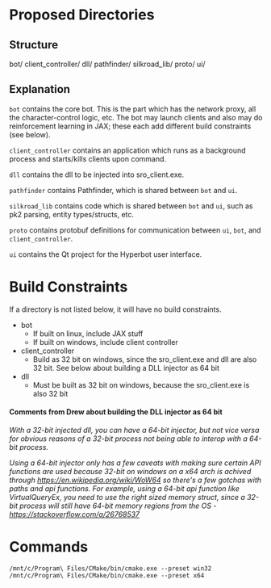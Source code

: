 # Proposed Directories

## Structure

bot/
client_controller/
dll/
pathfinder/
silkroad_lib/
proto/
ui/

## Explanation

`bot` contains the core bot. This is the part which has the network proxy, all the character-control logic, etc. The bot may launch clients and also may do reinforcement learning in JAX; these each add different build constraints (see below).

`client_controller` contains an application which runs as a background process and starts/kills clients upon command.

`dll` contains the dll to be injected into sro_client.exe.

`pathfinder` contains Pathfinder, which is shared between `bot` and `ui`.

`silkroad_lib` contains code which is shared between `bot` and `ui`, such as pk2 parsing, entity types/structs, etc.

`proto` contains protobuf definitions for communication between `ui`, `bot`, and `client_controller`.

`ui` contains the Qt project for the Hyperbot user interface.

# Build Constraints

If a directory is not listed below, it will have no build constraints.

 - bot
   - If built on linux, include JAX stuff
   - If built on windows, include client controller
 - client_controller
   - Build as 32 bit on windows, since the sro_client.exe and dll are also 32 bit. See below about building a DLL injector as 64 bit
 - dll
   - Must be built as 32 bit on windows, because the sro_client.exe is also 32 bit

#### Comments from Drew about building the DLL injector as 64 bit

*With a 32-bit injected dll, you can have a 64-bit injector, but not vice versa for obvious reasons of a 32-bit process not being able to interop with a 64-bit process.*

*Using a 64-bit injector only has a few caveats with making sure certain API functions are used because 32-bit on windows on a x64 arch is achived through https://en.wikipedia.org/wiki/WoW64 so there's a few gotchas with paths and api functions. For example, using a 64-bit api function like VirtualQueryEx, you need to use the right sized memory struct, since a 32-bit process will still have 64-bit memory regions from the OS - https://stackoverflow.com/a/26768537*

# Commands

```
/mnt/c/Program\ Files/CMake/bin/cmake.exe --preset win32
/mnt/c/Program\ Files/CMake/bin/cmake.exe --preset x64
```
